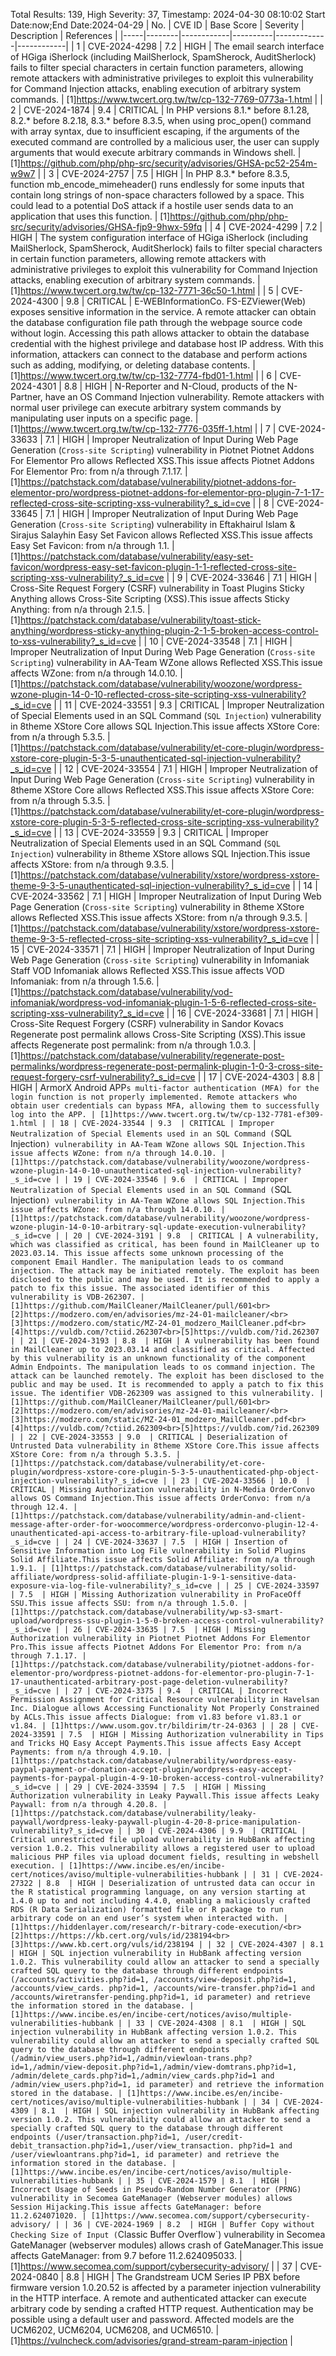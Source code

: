 Total Results: 139, High Severity: 37, Timestamp: 2024-04-30 08:10:02
Start Date:now;End Date:2024-04-29
| No. | CVE ID | Base Score | Severity | Description | References |
|-----|--------|------------|----------|-------------|------------|
| 1 | CVE-2024-4298 | 7.2  | HIGH | The email search interface of HGiga iSherlock (including MailSherlock, SpamSherock, AuditSherlock) fails to filter special characters in certain function parameters, allowing remote attackers with administrative privileges to exploit this vulnerability for Command Injection attacks, enabling execution of arbitrary system commands. | [1]https://www.twcert.org.tw/tw/cp-132-7769-0773a-1.html |
| 2 | CVE-2024-1874 | 9.4  | CRITICAL | In PHP versions 8.1.* before 8.1.28, 8.2.* before 8.2.18, 8.3.* before 8.3.5, when using proc_open() command with array syntax, due to insufficient escaping, if the arguments of the executed command are controlled by a malicious user, the user can supply arguments that would execute arbitrary commands in Windows shell. | [1]https://github.com/php/php-src/security/advisories/GHSA-pc52-254m-w9w7 |
| 3 | CVE-2024-2757 | 7.5  | HIGH | In PHP 8.3.* before 8.3.5, function mb_encode_mimeheader() runs endlessly for some inputs that contain long strings of non-space characters followed by a space. This could lead to a potential DoS attack if a hostile user sends data to an application that uses this function. | [1]https://github.com/php/php-src/security/advisories/GHSA-fjp9-9hwx-59fq |
| 4 | CVE-2024-4299 | 7.2  | HIGH | The system configuration interface of HGiga iSherlock (including MailSherlock, SpamSherock, AuditSherlock) fails to filter special characters in certain function parameters, allowing remote attackers with administrative privileges to exploit this vulnerability for Command Injection attacks, enabling execution of arbitrary system commands. | [1]https://www.twcert.org.tw/tw/cp-132-7771-36c50-1.html |
| 5 | CVE-2024-4300 | 9.8  | CRITICAL | E-WEBInformationCo. FS-EZViewer(Web) exposes sensitive information in the service. A remote attacker can obtain the database configuration file path through the webpage source code without login. Accessing this path allows attacker to obtain the database credential with the highest privilege and database host IP address. With this information, attackers can connect to the database and perform actions such as adding, modifying, or deleting database contents. | [1]https://www.twcert.org.tw/tw/cp-132-7774-fbd01-1.html |
| 6 | CVE-2024-4301 | 8.8  | HIGH | N-Reporter and N-Cloud, products of the N-Partner, have an OS Command Injection vulnerability. Remote attackers with normal user privilege can execute arbitrary system commands by manipulating user inputs on a specific page. | [1]https://www.twcert.org.tw/tw/cp-132-7776-035ff-1.html |
| 7 | CVE-2024-33633 | 7.1  | HIGH | Improper Neutralization of Input During Web Page Generation (`Cross-site Scripting`) vulnerability in Piotnet Piotnet Addons For Elementor Pro allows Reflected XSS.This issue affects Piotnet Addons For Elementor Pro: from n/a through 7.1.17. | [1]https://patchstack.com/database/vulnerability/piotnet-addons-for-elementor-pro/wordpress-piotnet-addons-for-elementor-pro-plugin-7-1-17-reflected-cross-site-scripting-xss-vulnerability?_s_id=cve |
| 8 | CVE-2024-33645 | 7.1  | HIGH | Improper Neutralization of Input During Web Page Generation (`Cross-site Scripting`) vulnerability in Eftakhairul Islam & Sirajus Salayhin Easy Set Favicon allows Reflected XSS.This issue affects Easy Set Favicon: from n/a through 1.1. | [1]https://patchstack.com/database/vulnerability/easy-set-favicon/wordpress-easy-set-favicon-plugin-1-1-reflected-cross-site-scripting-xss-vulnerability?_s_id=cve |
| 9 | CVE-2024-33646 | 7.1  | HIGH | Cross-Site Request Forgery (CSRF) vulnerability in Toast Plugins Sticky Anything allows Cross-Site Scripting (XSS).This issue affects Sticky Anything: from n/a through 2.1.5. | [1]https://patchstack.com/database/vulnerability/toast-stick-anything/wordpress-sticky-anything-plugin-2-1-5-broken-access-control-to-xss-vulnerability?_s_id=cve |
| 10 | CVE-2024-33548 | 7.1  | HIGH | Improper Neutralization of Input During Web Page Generation (`Cross-site Scripting`) vulnerability in AA-Team WZone allows Reflected XSS.This issue affects WZone: from n/a through 14.0.10. | [1]https://patchstack.com/database/vulnerability/woozone/wordpress-wzone-plugin-14-0-10-reflected-cross-site-scripting-xss-vulnerability?_s_id=cve |
| 11 | CVE-2024-33551 | 9.3  | CRITICAL | Improper Neutralization of Special Elements used in an SQL Command (`SQL Injection`) vulnerability in 8theme XStore Core allows SQL Injection.This issue affects XStore Core: from n/a through 5.3.5. | [1]https://patchstack.com/database/vulnerability/et-core-plugin/wordpress-xstore-core-plugin-5-3-5-unauthenticated-sql-injection-vulnerability?_s_id=cve |
| 12 | CVE-2024-33554 | 7.1  | HIGH | Improper Neutralization of Input During Web Page Generation (`Cross-site Scripting`) vulnerability in 8theme XStore Core allows Reflected XSS.This issue affects XStore Core: from n/a through 5.3.5. | [1]https://patchstack.com/database/vulnerability/et-core-plugin/wordpress-xstore-core-plugin-5-3-5-reflected-cross-site-scripting-xss-vulnerability?_s_id=cve |
| 13 | CVE-2024-33559 | 9.3  | CRITICAL | Improper Neutralization of Special Elements used in an SQL Command (`SQL Injection`) vulnerability in 8theme XStore allows SQL Injection.This issue affects XStore: from n/a through 9.3.5. | [1]https://patchstack.com/database/vulnerability/xstore/wordpress-xstore-theme-9-3-5-unauthenticated-sql-injection-vulnerability?_s_id=cve |
| 14 | CVE-2024-33562 | 7.1  | HIGH | Improper Neutralization of Input During Web Page Generation (`Cross-site Scripting`) vulnerability in 8theme XStore allows Reflected XSS.This issue affects XStore: from n/a through 9.3.5. | [1]https://patchstack.com/database/vulnerability/xstore/wordpress-xstore-theme-9-3-5-reflected-cross-site-scripting-xss-vulnerability?_s_id=cve |
| 15 | CVE-2024-33571 | 7.1  | HIGH | Improper Neutralization of Input During Web Page Generation (`Cross-site Scripting`) vulnerability in Infomaniak Staff VOD Infomaniak allows Reflected XSS.This issue affects VOD Infomaniak: from n/a through 1.5.6. | [1]https://patchstack.com/database/vulnerability/vod-infomaniak/wordpress-vod-infomaniak-plugin-1-5-6-reflected-cross-site-scripting-xss-vulnerability?_s_id=cve |
| 16 | CVE-2024-33681 | 7.1  | HIGH | Cross-Site Request Forgery (CSRF) vulnerability in Sandor Kovacs Regenerate post permalink allows Cross-Site Scripting (XSS).This issue affects Regenerate post permalink: from n/a through 1.0.3. | [1]https://patchstack.com/database/vulnerability/regenerate-post-permalinks/wordpress-regenerate-post-permalink-plugin-1-0-3-cross-site-request-forgery-csrf-vulnerability?_s_id=cve |
| 17 | CVE-2024-4303 | 8.8  | HIGH | ArmorX Android APP`s multi-factor authentication (MFA) for the login function is not properly implemented. Remote attackers who obtain user credentials can bypass MFA, allowing them to successfully log into the APP. | [1]https://www.twcert.org.tw/tw/cp-132-7781-ef309-1.html |
| 18 | CVE-2024-33544 | 9.3  | CRITICAL | Improper Neutralization of Special Elements used in an SQL Command (`SQL Injection`) vulnerability in AA-Team WZone allows SQL Injection.This issue affects WZone: from n/a through 14.0.10. | [1]https://patchstack.com/database/vulnerability/woozone/wordpress-wzone-plugin-14-0-10-unauthenticated-sql-injection-vulnerability?_s_id=cve |
| 19 | CVE-2024-33546 | 9.6  | CRITICAL | Improper Neutralization of Special Elements used in an SQL Command (`SQL Injection`) vulnerability in AA-Team WZone allows SQL Injection.This issue affects WZone: from n/a through 14.0.10. | [1]https://patchstack.com/database/vulnerability/woozone/wordpress-wzone-plugin-14-0-10-arbitrary-sql-update-execution-vulnerability?_s_id=cve |
| 20 | CVE-2024-3191 | 9.8  | CRITICAL | A vulnerability, which was classified as critical, has been found in MailCleaner up to 2023.03.14. This issue affects some unknown processing of the component Email Handler. The manipulation leads to os command injection. The attack may be initiated remotely. The exploit has been disclosed to the public and may be used. It is recommended to apply a patch to fix this issue. The associated identifier of this vulnerability is VDB-262307. | [1]https://github.com/MailCleaner/MailCleaner/pull/601<br>[2]https://modzero.com/en/advisories/mz-24-01-mailcleaner/<br>[3]https://modzero.com/static/MZ-24-01_modzero_MailCleaner.pdf<br>[4]https://vuldb.com/?ctiid.262307<br>[5]https://vuldb.com/?id.262307 |
| 21 | CVE-2024-3193 | 8.8  | HIGH | A vulnerability has been found in MailCleaner up to 2023.03.14 and classified as critical. Affected by this vulnerability is an unknown functionality of the component Admin Endpoints. The manipulation leads to os command injection. The attack can be launched remotely. The exploit has been disclosed to the public and may be used. It is recommended to apply a patch to fix this issue. The identifier VDB-262309 was assigned to this vulnerability. | [1]https://github.com/MailCleaner/MailCleaner/pull/601<br>[2]https://modzero.com/en/advisories/mz-24-01-mailcleaner/<br>[3]https://modzero.com/static/MZ-24-01_modzero_MailCleaner.pdf<br>[4]https://vuldb.com/?ctiid.262309<br>[5]https://vuldb.com/?id.262309 |
| 22 | CVE-2024-33553 | 9.0  | CRITICAL | Deserialization of Untrusted Data vulnerability in 8theme XStore Core.This issue affects XStore Core: from n/a through 5.3.5. | [1]https://patchstack.com/database/vulnerability/et-core-plugin/wordpress-xstore-core-plugin-5-3-5-unauthenticated-php-object-injection-vulnerability?_s_id=cve |
| 23 | CVE-2024-33566 | 10.0  | CRITICAL | Missing Authorization vulnerability in N-Media OrderConvo allows OS Command Injection.This issue affects OrderConvo: from n/a through 12.4. | [1]https://patchstack.com/database/vulnerability/admin-and-client-message-after-order-for-woocommerce/wordpress-orderconvo-plugin-12-4-unauthenticated-api-access-to-arbitrary-file-upload-vulnerability?_s_id=cve |
| 24 | CVE-2024-33637 | 7.5  | HIGH | Insertion of Sensitive Information into Log File vulnerability in Solid Plugins Solid Affiliate.This issue affects Solid Affiliate: from n/a through 1.9.1. | [1]https://patchstack.com/database/vulnerability/solid-affiliate/wordpress-solid-affiliate-plugin-1-9-1-sensitive-data-exposure-via-log-file-vulnerability?_s_id=cve |
| 25 | CVE-2024-33597 | 7.5  | HIGH | Missing Authorization vulnerability in ProFaceOff SSU.This issue affects SSU: from n/a through 1.5.0. | [1]https://patchstack.com/database/vulnerability/wp-s3-smart-upload/wordpress-ssu-plugin-1-5-0-broken-access-control-vulnerability?_s_id=cve |
| 26 | CVE-2024-33635 | 7.5  | HIGH | Missing Authorization vulnerability in Piotnet Piotnet Addons For Elementor Pro.This issue affects Piotnet Addons For Elementor Pro: from n/a through 7.1.17. | [1]https://patchstack.com/database/vulnerability/piotnet-addons-for-elementor-pro/wordpress-piotnet-addons-for-elementor-pro-plugin-7-1-17-unauthenticated-arbitrary-post-page-deletion-vulnerability?_s_id=cve |
| 27 | CVE-2024-3375 | 9.4  | CRITICAL | Incorrect Permission Assignment for Critical Resource vulnerability in Havelsan Inc. Dialogue allows Accessing Functionality Not Properly Constrained by ACLs.This issue affects Dialogue: from v1.83 before v1.83.1 or v1.84. | [1]https://www.usom.gov.tr/bildirim/tr-24-0363 |
| 28 | CVE-2024-33591 | 7.5  | HIGH | Missing Authorization vulnerability in Tips and Tricks HQ Easy Accept Payments.This issue affects Easy Accept Payments: from n/a through 4.9.10. | [1]https://patchstack.com/database/vulnerability/wordpress-easy-paypal-payment-or-donation-accept-plugin/wordpress-easy-accept-payments-for-paypal-plugin-4-9-10-broken-access-control-vulnerability?_s_id=cve |
| 29 | CVE-2024-33594 | 7.5  | HIGH | Missing Authorization vulnerability in Leaky Paywall.This issue affects Leaky Paywall: from n/a through 4.20.8. | [1]https://patchstack.com/database/vulnerability/leaky-paywall/wordpress-leaky-paywall-plugin-4-20-8-price-manipulation-vulnerability?_s_id=cve |
| 30 | CVE-2024-4306 | 9.9  | CRITICAL | Critical unrestricted file upload vulnerability in HubBank affecting version 1.0.2. This vulnerability allows a registered user to upload malicious PHP files via upload document fields, resulting in webshell execution. | [1]https://www.incibe.es/en/incibe-cert/notices/aviso/multiple-vulnerabilities-hubbank |
| 31 | CVE-2024-27322 | 8.8  | HIGH | Deserialization of untrusted data can occur in the R statistical programming language, on any version starting at 1.4.0 up to and not including 4.4.0, enabling a maliciously crafted RDS (R Data Serialization) formatted file or R package to run arbitrary code on an end user’s system when interacted with. | [1]https://hiddenlayer.com/research/r-bitrary-code-execution/<br>[2]https://https://kb.cert.org/vuls/id/238194<br>[3]https://www.kb.cert.org/vuls/id/238194 |
| 32 | CVE-2024-4307 | 8.1  | HIGH | SQL injection vulnerability in HubBank affecting version 1.0.2. This vulnerability could allow an attacker to send a specially crafted SQL query to the database through different endpoints (/accounts/activities.php?id=1, /accounts/view-deposit.php?id=1, /accounts/view_cards. php?id=1, /accounts/wire-transfer.php?id=1 and /accounts/wiretransfer-pending.php?id=1, id parameter) and retrieve the information stored in the database. | [1]https://www.incibe.es/en/incibe-cert/notices/aviso/multiple-vulnerabilities-hubbank |
| 33 | CVE-2024-4308 | 8.1  | HIGH | SQL injection vulnerability in HubBank affecting version 1.0.2. This vulnerability could allow an attacker to send a specially crafted SQL query to the database through different endpoints (/admin/view_users.php?id=1,/admin/viewloan-trans.php?id=1,/admin/view-deposit.php?id=1,/admin/view-domtrans.php?id=1, /admin/delete_cards.php?id=1,/admin/view_cards.php?id=1 and  /admin/view_users.php?id=1, id parameter) and retrieve the information stored in the database. | [1]https://www.incibe.es/en/incibe-cert/notices/aviso/multiple-vulnerabilities-hubbank |
| 34 | CVE-2024-4309 | 8.1  | HIGH | SQL injection vulnerability in HubBank affecting version 1.0.2. This vulnerability could allow an attacker to send a specially crafted SQL query to the database through different endpoints (/user/transaction.php?id=1, /user/credit-debit_transaction.php?id=1,/user/view_transaction. php?id=1 and  /user/viewloantrans.php?id=1, id parameter) and retrieve the information stored in the database. | [1]https://www.incibe.es/en/incibe-cert/notices/aviso/multiple-vulnerabilities-hubbank |
| 35 | CVE-2024-1579 | 8.1  | HIGH | Incorrect Usage of Seeds in Pseudo-Random Number Generator (PRNG) vulnerability in Secomea GateManager (Webserver modules) allows Session Hijacking.This issue affects GateManager: before 11.2.624071020. | [1]https://www.secomea.com/support/cybersecurity-advisory/ |
| 36 | CVE-2024-1969 | 8.2  | HIGH | Buffer Copy without Checking Size of Input (`Classic Buffer Overflow`) vulnerability in Secomea GateManager (webserver modules) allows crash of GateManager.This issue affects GateManager: from 9.7 before 11.2.624095033. | [1]https://www.secomea.com/support/cybersecurity-advisory/ |
| 37 | CVE-2024-0840 | 8.8  | HIGH | The Grandstream UCM Series IP PBX before firmware version 1.0.20.52 is affected by a parameter injection vulnerability in the HTTP interface. A remote and authenticated attacker can execute arbitrary code by sending a crafted HTTP request. Authentication may be possible using a default user and password. Affected models are the UCM6202, UCM6204, UCM6208, and UCM6510. | [1]https://vulncheck.com/advisories/grand-stream-param-injection |
